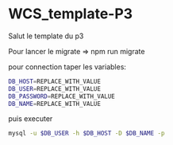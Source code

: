 # WCS_template-P3
Salut le template du p3


Pour lancer le migrate => npm run migrate

pour connection taper les variables:
```bash
DB_HOST=REPLACE_WITH_VALUE
DB_USER=REPLACE_WITH_VALUE
DB_PASSWORD=REPLACE_WITH_VALUE
DB_NAME=REPLACE_WITH_VALUE
```
puis  executer
```bash
mysql -u $DB_USER -h $DB_HOST -D $DB_NAME -p 
```